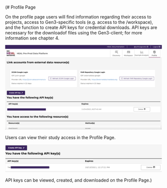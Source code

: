 (# Profile Page

On the profile page users will find information regarding their access to projects, access to Gen3-specific tools (e.g. access to the /workspace), and the function to create API keys for credential downloads. API keys are necessary for the downloadof files using the Gen3-client; for more information see chapter 4.

![profile_access](../assets/profile_access.png)

Users can view their study access in the Profile Page.

![profile_APIkey_active](../assets/profile_APIkey_active.png)

API keys can be viewed, created, and downloaded on the Profile Page.)